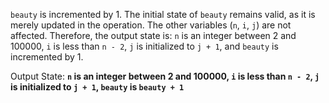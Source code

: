 `beauty` is incremented by 1. The initial state of `beauty` remains valid, as it is merely updated in the operation. The other variables (`n`, `i`, `j`) are not affected. Therefore, the output state is: `n` is an integer between 2 and 100000, `i` is less than `n - 2`, `j` is initialized to `j + 1`, and `beauty` is incremented by 1.

Output State: **`n` is an integer between 2 and 100000, `i` is less than `n - 2`, `j` is initialized to `j + 1`, `beauty` is `beauty + 1`**